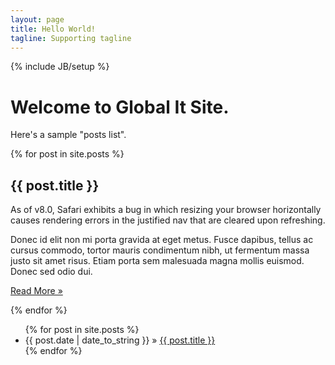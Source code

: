 ```yaml
---
layout: page
title: Hello World!
tagline: Supporting tagline
---
```

{% include JB/setup %}

# Welcome to Global It Site.

Here's a sample "posts list".

<div class="row">
  {% for post in site.posts %}
    <div class="col-lg-4">
      <h2>{{ post.title }}</h2>
      <p class="text-danger">As of v8.0, Safari exhibits a bug in which resizing your browser horizontally causes rendering errors in the justified nav that are cleared upon refreshing.</p>
      <p>Donec id elit non mi porta gravida at eget metus. Fusce dapibus, tellus ac cursus commodo, tortor mauris condimentum nibh, ut fermentum massa justo sit amet risus. Etiam porta sem malesuada magna mollis euismod. Donec sed odio dui. </p>
      <p><a class="btn btn-primary" href="{{ BASE_PATH }}{{ post.url }}" role="button">Read More »</a></p>
    </div>
  {% endfor %}
</div>

<div class="row">
  <ul class="posts">
    {% for post in site.posts %}
      <li><span>{{ post.date | date_to_string }}</span> &raquo; <a href="{{ BASE_PATH }}{{ post.url }}">{{ post.title }}</a></li>
    {% endfor %}
  </ul>
</div>



